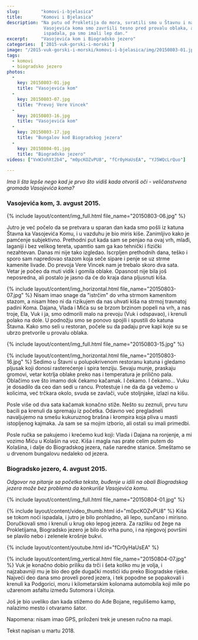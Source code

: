 ```yaml
---
slug:        "komovi-i-bjelasica"
title:       "Komovi i Bjelasica"
description: "Na putu od Prokletija do mora, svratili smo u Štavnu i na Biogradsko jezero na po jedno noćenje. Šetnju do 
              Vasojevića koma smo završili tesno pred provalu oblaka, a do sledećeg jutra na Biogradskom jezeru, kiša se već
              ispadala, pa smo imali lep dan."
excerpt:     "Vasojevića kom i Biogradsko jezero"
categories:  ['2015-vuk-gorski-i-morski']
image: "/2015-vuk-gorski-i-morski/komovi-i-bjelasica/img/20150803-01.jpg"
tags:
  - komovi
  - biogradsko jezero
photos:
  -
    key: 20150803-01.jpg
    title: "Vasojevića kom"
  -
    key: 20150803-07.jpg
    title: "Prevoj Vere Vincek"
  -
    key: 20150803-16.jpg
    title: "Vasojevića kom"
  -
    key: 20150803-17.jpg
    title: "Bungalov kod Biogradskog jezera"
  -
    key: 20150804-01.jpg
    title: "Biogradsko jezero"
videos: ["VxWJohXt2b4", "m0pcKOZvPU8", "fCr0yHaUsEA", "YJ5WQcLrQuo"]
  
---
```


<em>Ima li šta lepše nego kad je prvo što vidiš kada otvoriš oči - veličanstvena gromada Vasojevića koma?</em>

### Vasojevića kom, 3. avgust 2015.  

{% include layout/content/img_full.html file_name="20150803-06.jpg" %}

Jutro je već počelo da se pretvara u sparan dan kada smo pošli iz katuna Štavna ka Vasojevića Komu, i u vazduhu je bio
miris kiše. Zanimljivo kako je pamćenje subjektivno. Prethodni put kada sam se penjao na ovaj vrh, mlađi, laganiji i
bez velikog tereta, upamtio sam ga kao tehnički i fizički nezahtevan. Danas mi nije tako izgledao. Iscrpljen prethodnih dana,
teško i sporo sam napredovao stazom koja seče sipare i penje se uz strme kamenite livade. Do prevoja Vere Vincek nam je
trebalo skoro dva sata. Vetar je počeo da muti vidik i gomila oblake. Opasnost nije bila još neposredna, ali postalo je
jasno da će do kraja dana pljusnuti kiša.

{% include layout/content/img_horizontal.html file_name="20150803-07.jpg" %}
Nisam imao snage da "istrčim" do vrha strmom kamenitom stazom, a nisam hteo ni da rizikujem
da nas uhvati kiša na strmoj travnatoj padini Koma. Dajana, Vlada i Mića su se brzom brzinom popeli na vrh, a nas troje,
Ela, Vuk i ja, smo odmorili malo na prevoju (Vuk i odspavao), i krenuli polako na dole. U podnožju smo se ponovo spojili
i spustili do katuna Štavna. Kako smo seli u restoran, počele su da padaju prve kapi koje su se ubrzo pretvorile u
provalu oblaka.

{% include layout/content/img_full.html file_name="20150803-15.jpg" %}

{% include layout/content/img_horizontal.html file_name="20150803-16.jpg" %}
Sedimo u Štavni u polupokrivenom restoranu katuna i gledamo pljusak koji donosi rasterećenje i spira tenziju. Sevaju munje,
praskaju gromovi, vetar kotrlja oblake preko nas i temperatura je prilično pala. Oblačimo sve što imamo dok čekamo kačamak.
I čekamo. I čekamo... Vuku je dosadilo da ceo dan sedi u rancu. Protestuje i ne da da ga vežemo u kolicima, već trčkara okolo, 
svuda se zavlači, vuče stoljnjake, izlazi na kišu. 

Posle više od
dva sata kačamak konačno stiže. Nešto su zeznuli, prvu turu bacili pa krenuli da spremaju iz početka. Odavno već pregladneli
navaljujemo na smešu kukuruznog brašna i krompira koja pliva u masti istopljenog kajmaka. Ja sam se sa mojim izborio, ali
ostali su imali primedbi.

Posle ručka se pakujemo i krećemo kud koji: Vlada i Dajana na ronjenje, a mi vozimo Miću u Kolašin na voz. Kiša i
magla nas prate celim putem do Kolašina, i dalje do Biogradskog jezera, naše naredne stanice. Smeštamo se u drvenom
bungalovu nedaleko od jezera.


### Biogradsko jezero, 4. avgust 2015.  

<em>Odgovor na pitanje sa početka teksta, buđenje u idili na obali Biogradskog jezera može bez problema da konkuriše 
Vasojevića komu.</em>

{% include layout/content/img_full.html file_name="20150804-01.jpg" %}

{% include layout/content/video_thumb.html id="m0pcKOZvPU8" %}
Kiša se tokom noći ispadala, i jutro je bilo prohladno, ali lepo, sunčano i mirisno. Doručkovali smo i krenuli u krug oko
lepog jezera. Za razliku od žege na Prokletijama, Biogradsko jezero je bilo do vrha puno, i na njegovoj površini se
plavilo nebo i zelenele krošnje bukvi.

{% include layout/content/youtube.html id="fCr0yHaUsEA" %}

{% include layout/content/img_vertical.html file_name="20150804-07.jpg" %}
Vuk je konačno dobio priliku da trči i šeta koliko mu je volja, i najzabavniji mu je bio deo gde dugački mostići idu preko
Biogradske rijeke. Najveći deo dana smo proveli pored jezera, i tek popodne se popakovali i krenuli ka Podgorici, moru i
kilometarskim kolonama automobila koji mile po užarenom asfaltu između Sutomora i Ulcinja.

Još je bio uveliko dan kada stižemo do Ade Bojane, regulišemo kamp, nalazimo mesto i otvaramo šator.

Napomena: nisam imao GPS, priloženi trek je unesen ručno na mapi.

<span class="caption text-muted pull-right">Tekst napisan u martu 2018.</span>